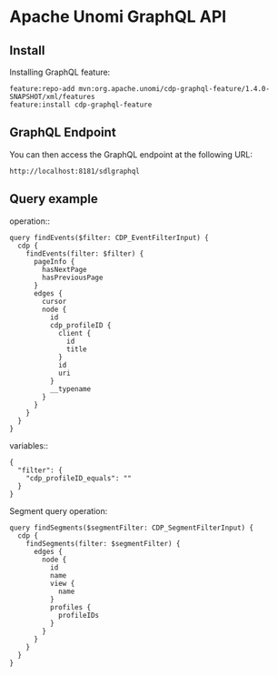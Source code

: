 Apache Unomi GraphQL API
========================

Install
-------

Installing GraphQL feature:

    feature:repo-add mvn:org.apache.unomi/cdp-graphql-feature/1.4.0-SNAPSHOT/xml/features
    feature:install cdp-graphql-feature

GraphQL Endpoint
----------------

You can then access the GraphQL endpoint at the following URL:

    http://localhost:8181/sdlgraphql
    
Query example
-------------

operation::

    query findEvents($filter: CDP_EventFilterInput) {
      cdp {
        findEvents(filter: $filter) {
          pageInfo {
            hasNextPage
            hasPreviousPage
          }
          edges {
            cursor
            node {
              id
              cdp_profileID {
                client {
                  id
                  title
                }
                id
                uri
              }
              __typename
            }
          }
        }
      }
    }

variables::

    {
      "filter": {
        "cdp_profileID_equals": ""
      }
    }
    
Segment query operation:

    query findSegments($segmentFilter: CDP_SegmentFilterInput) {
      cdp {
        findSegments(filter: $segmentFilter) {
          edges {
            node {
              id
              name
              view {
                name
              }
              profiles {
                profileIDs
              }
            }
          }
        }
      }
    }
